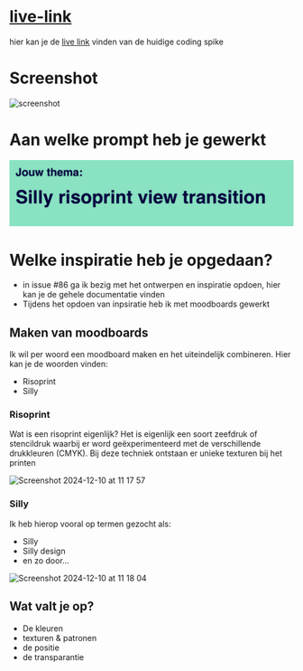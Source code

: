 # [live-link](https://sammy-view-transition.netlify.app)
hier kan je de [live link](https://sammy-view-transition.netlify.app) vinden van de huidige coding spike 

# Screenshot
![screenshot](docs/screenshots/screenshot-view-transition.png)

# Aan welke prompt heb je gewerkt
![prompt](docs/screenshots/prompt.png)

# Welke inspiratie heb je opgedaan? 

* in issue #86 ga ik bezig met het ontwerpen en inspiratie opdoen, hier kan je de gehele documentatie vinden
* Tijdens het opdoen van inpsiratie heb ik met moodboards gewerkt

## Maken van moodboards
Ik wil per woord een moodboard maken en het uiteindelijk combineren. Hier kan je de woorden vinden:

* Risoprint
* Silly

### Risoprint 
Wat is een risoprint eigenlijk? Het is eigenlijk een soort zeefdruk of stencildruk waarbij er word geëxperimenteerd met de verschillende drukkleuren (CMYK). Bij deze techniek ontstaan er unieke texturen bij het printen 

<img width="472" alt="Screenshot 2024-12-10 at 11 17 57" src="https://github.com/user-attachments/assets/0b1c6fff-72d1-458f-8ef7-5bdfca7cffb0">


### Silly 
Ik heb hierop vooral op termen gezocht als:
* Silly 
* Silly design 
* en zo door...

<img width="471" alt="Screenshot 2024-12-10 at 11 18 04" src="https://github.com/user-attachments/assets/ae7cdf88-4573-4640-b829-c79433e98f43">


## Wat valt je op?
* De kleuren 
* texturen & patronen
* de positie
* de transparantie 

